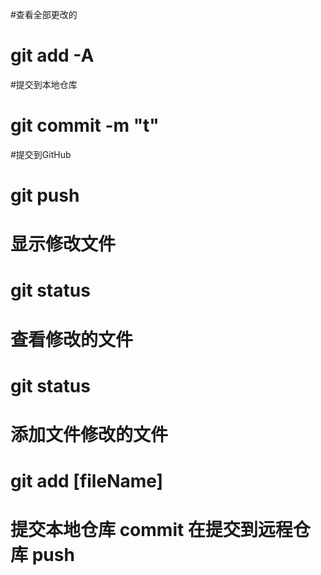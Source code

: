 #查看全部更改的
# git add -A   
#提交到本地仓库
# git commit -m "t"
#提交到GitHub
# git push
# 显示修改文件
# git status
# 查看修改的文件
# git status
# 添加文件修改的文件
# git add [fileName]
# 提交本地仓库 commit 在提交到远程仓库 push